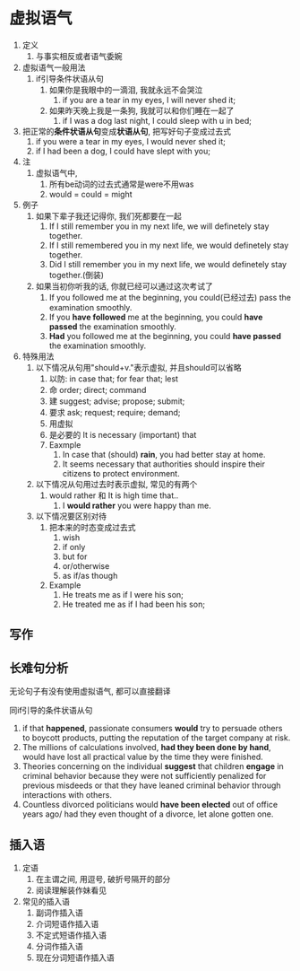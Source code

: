 # 虚拟语气

1. 定义
   1. 与事实相反或者语气委婉
2. 虚拟语气一般用法
   1. if引导条件状语从句
      1. 如果你是我眼中的一滴泪, 我就永远不会哭泣
         1. if you are a tear in my eyes, I will never shed it;
      2. 如果昨天晚上我是一条狗, 我就可以和你们睡在一起了
         1. if I was a dog last night, I could sleep with u in bed;
3. 把正常的**条件状语从句**变成**状语从句**, 把写好句子变成过去式
   1. if you were a tear in my eyes, I would never shed it;
   2. if I had been a dog, I could have slept with you;
4. 注
   1. 虚拟语气中,
      1. 所有be动词的过去式通常是were不用was
      2. would = could = might
5. 例子
   1. 如果下辈子我还记得你, 我们死都要在一起
      1. If I still remember you in my next life, we will definetely stay together.
      2. If I still remembered you in my next life, we would definetely stay together.
      3. Did I still remember you in my next life, we would definetely stay together.(倒装)
   2. 如果当初你听我的话, 你就已经可以通过这次考试了
      1. If you followed me at the beginning, you could(已经过去) pass the examination smoothly.
      2. If you **have followed** me at the beginning, you could **have passed** the examination smoothly.
      3. **Had** you followed me at the beginning, you could **have passed** the examination smoothly.
6. 特殊用法
   1. 以下情况从句用"should+v."表示虚拟, 并且should可以省略
      1. 以防: in case that; for fear that; lest
      2. 命 order; direct; command
      3. 建 suggest; advise; propose; submit;
      4. 要求 ask; request; require; demand;
      5. 用虚拟
      6. 是必要的 It is necessary (important) that
      7. Eaxmple
         1. In case that (should) **rain**, you had better stay at home.
         2. It seems necessary that authorities should inspire their citizens to protect environment.
   2. 以下情况从句用过去时表示虚拟, 常见的有两个
      1. would rather 和 It is high time that..
         1. I **would rather** you were happy than me.
   3. 以下情况要区别对待
      1. 把本来的时态变成过去式
         1. wish
         2. if only
         3. but for
         4. or/otherwise
         5. as if/as though
      2. Example
         1. He treats me as if I were his son;
         1. He treated me as if I had been his son;

## 写作

## 长难句分析

无论句子有没有使用虚拟语气, 都可以直接翻译

同if引导的条件状语从句

1. if that **happened**, passionate consumers **would** try to persuade others to boycott products, putting the reputation of the target company at risk.
2. The millions of calculations involved, **had they been done by hand**, would have lost all practical value by the time they were finished.
3. Theories concerning on the individual **suggest** that children **engage** in criminal behavior because they were not sufficiently penalized for previous misdeeds or that they have leaned criminal behavior through interactions with others.
4. Countless divorced politicians would **have been elected** out of office years ago/ had they even thought of a divorce, let alone gotten one.

## 插入语

1. 定语
   1. 在主谓之间, 用逗号, 破折号隔开的部分
   2. 阅读理解装作妹看见
2. 常见的插入语
   1. 副词作插入语
   2. 介词短语作插入语
   3. 不定式短语作插入语
   4. 分词作插入语
   5. 现在分词短语作插入语
